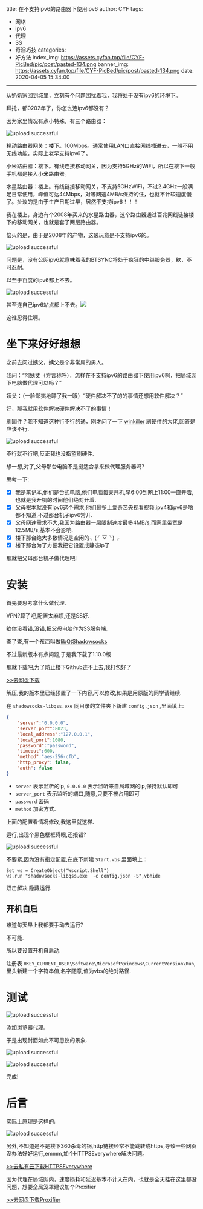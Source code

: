 title: 在不支持ipv6的路由器下使用ipv6
author: CYF
tags:
  - 网络
  - ipv6
  - 代理
  - SS
  - 奇淫巧技
categories:
  - 好方法
index_img: https://assets.cyfan.top/file/CYF-PicBed/pic/post/pasted-134.png
banner_img: https://assets.cyfan.top/file/CYF-PicBed/pic/post/pasted-134.png
date: 2020-04-05 15:34:00
---
从奶奶家回到城里，立刻有个问题困扰着我，我将处于没有ipv6的环境下。

拜托，都0202年了，你怎么连ipv6都没有？

因为家里情况有点小特殊，有三个路由器：


![upload successful](https://assets.cyfan.top/file/CYF-PicBed/pic/post/pasted-127.png)

移动路由器网关：楼下。100Mbps。通常使用LAN口直接网线插进去，一般不用无线功能，实际上老早支持ipv6了。

小米路由器：楼下。有线连接移动网关，因为支持5GHz的WiFi，所以在楼下一般手机都是接入小米路由器。

水星路由器：楼上。有线链接移动网关，不支持5GHzWiFi，不过2.4GHz一般满足日常使用，峰值可达44Mbps，对等网速4MB/s保持的住，也就不计较速度慢了。扯淡的是由于生产日期过早，居然不支持ipv6！！！

我在楼上，身边有个2008年买来的水星路由器，这个路由器通过百兆网线链接楼下的移动网关，也就是套了两层路由器。

恼火的是，由于是2008年的产物，这破玩意是不支持ipv6的。


![upload successful](https://assets.cyfan.top/file/CYF-PicBed/pic/post/pasted-128.png)

问题是，没有公网ipv6就意味着我的BTSYNC将处于疯狂的中继服务器，欸，不可忍耐。

以至于百度的ipv6都上不去。

![upload successful](https://assets.cyfan.top/file/CYF-PicBed/pic/post/pasted-129.png)

甚至连自己ipv6站点都上不去。<img src="https://assets.cyfan.top/file/CYF-PicBed/pic/moji/huaji.png">

这谁忍得住啊。

# 坐下来好好想想

之前去问过姨父，姨父是个非常屌的男人。

我问：“阿姨丈（方言称呼），怎样在不支持ipv6的路由器下使用ipv6啊，把局域网下电脑做代理可以吗？”

姨父：（一脸鄙夷地瞟了我一眼）“硬件解决不了的的事情还想用软件解决？”

好，那我就用软件解决硬件解决不了的事情！

刷固件？我不知道这种行不行的通，刚才问了一下 [winkiller](https://winkiller.jamjams.xyz) 刷硬件的大佬,回答是应该不行.


![upload successful](https://assets.cyfan.top/file/CYF-PicBed/pic/post/pasted-130.png)

不行就不行吧,反正我也没指望刷硬件.

想一想,对了,父母那台电脑不是挺适合拿来做代理服务器吗?

思考一下:

- [x] 我是笔记本,他们是台式电脑,他们电脑每天开机,早6:00到网上11:00一直开着,也就是我开机的时间他们绝对开着.
- [x] 父母根本就没有ipv6这个需求,他们最多上爱奇艺央视看视频,ipv4和ipv6是啥都不知道,不过那台机子ipv6常开.
- [x] 父母网速需求不大,我因为路由器一层限制速度最多4MB/s,而家里带宽是12.5MB/s,基本不会影响.
- [x] 楼下那台绝大多数情况是空闲的╮(╯▽╰)╭
- [x] 楼下那台为了方便我把它设置成静态ip了

那就把父母那台机子做代理吧!

# 安装

首先要思考拿什么做代理.

VPN?算了吧,配置太麻烦,还是SS好.

欸你没看错,没错,把父母电脑作为SS服务端.

查了查,有一个东西叫做[libQtShadowsocks](https://github.com/shadowsocks/libQtShadowsocks/releases)

不过最新版本有点问题,于是我下载了1.10.0版

那就下载吧,为了防止楼下Github连不上去,我打包好了

<a class="btn" href="https://drive.cyfan.top/shadowsocks-libqss-v1.10.0-win64.zip"> >>去网盘下载
            </a>


解压,我的版本里已经预置了一下内容,可以修改,如果是用原版的同学请继续.

在 `shadowsocks-libqss.exe` 同目录的文件夹下新建 `config.json` ,里面填上:

```json
{  
    "server":"0.0.0.0",  
    "server_port":8023,  
    "local_address":"127.0.0.1",  
    "local_port":1080,  
    "password":"password",  
    "timeout":600,  
    "method":"aes-256-cfb",  
    "http_proxy": false,  
    "auth": false  
}
```

- `server` 表示监听的ip, `0.0.0.0` 表示监听来自局域网的ip,保持默认即可
- `server_port` 表示监听的端口,随意,只要不被占用即可
- `password` 密码
- `method` 加密方式.

上面的配置看情况修改,我这里就这样.

运行,出现个黑色框框碍眼,还报错?


![upload successful](https://assets.cyfan.top/file/CYF-PicBed/pic/post/pasted-132.png)

不要紧,因为没有指定配置,在底下新建 `Start.vbs` 里面填上：

```vbs
Set ws = CreateObject("Wscript.Shell")
ws.run "shadowsocks-libqss.exe  -c config.json -S",vbhide 
```

双击解决,隐藏运行.

## 开机自启

难道每天早上我都要手动去运行?

不可能.

所以要设置开机自启动.

注册表 `HKEY_CURRENT_USER\Software\Microsoft\Windows\CurrentVersion\Run`,里头新建一个字符串值,名字随意,值为vbs的绝对路径.

# 测试

![upload successful](https://assets.cyfan.top/file/CYF-PicBed/pic/post/pasted-133.png)

添加浏览器代理.

于是出现封面如此不可思议的景象.


![upload successful](https://assets.cyfan.top/file/CYF-PicBed/pic/post/pasted-134.png)

![upload successful](https://assets.cyfan.top/file/CYF-PicBed/pic/post/pasted-188.png)

完成!

# 后言

实际上原理是这样的:


![upload successful](https://assets.cyfan.top/file/CYF-PicBed/pic/post/pasted-135.png)

另外,不知道是不是楼下360杀毒的锅,http链接经常不能跳转成https,导致一些网页没办法好好运行,emmm,加个HTTPSEverywhere解决问题。

<a class="btn" href="https://pan.cyfan.top/%E6%8F%92%E4%BB%B6/crx/HTTPS_Everywhere.7z"> >>去私有云下载HTTPSEverywhere
            </a>
            
因为代理在局域网内，速度损耗和延迟基本不计入在内，也就是全天挂在这里都没问题，想要全局笼罩建议加个Proxifier


<a class="btn" href="https://drive.cyfan.top/PHPnow-1.5.6.zip"> >>去网盘下载Proxifier
            </a>